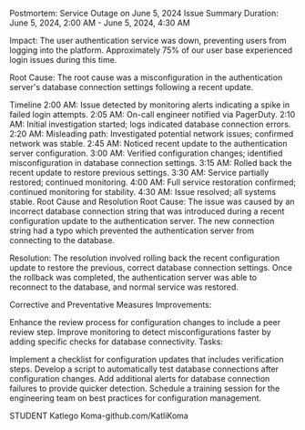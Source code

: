 Postmortem: Service Outage on June 5, 2024
Issue Summary
Duration:
June 5, 2024, 2:00 AM - June 5, 2024, 4:30 AM

Impact:
The user authentication service was down, preventing users from logging into the platform. Approximately 75% of our user base experienced login issues during this time.

Root Cause:
The root cause was a misconfiguration in the authentication server's database connection settings following a recent update.

Timeline
2:00 AM: Issue detected by monitoring alerts indicating a spike in failed login attempts.
2:05 AM: On-call engineer notified via PagerDuty.
2:10 AM: Initial investigation started; logs indicated database connection errors.
2:20 AM: Misleading path: Investigated potential network issues; confirmed network was stable.
2:45 AM: Noticed recent update to the authentication server configuration.
3:00 AM: Verified configuration changes; identified misconfiguration in database connection settings.
3:15 AM: Rolled back the recent update to restore previous settings.
3:30 AM: Service partially restored; continued monitoring.
4:00 AM: Full service restoration confirmed; continued monitoring for stability.
4:30 AM: Issue resolved; all systems stable.
Root Cause and Resolution
Root Cause:
The issue was caused by an incorrect database connection string that was introduced during a recent configuration update to the authentication server. The new connection string had a typo which prevented the authentication server from connecting to the database.

Resolution:
The resolution involved rolling back the recent configuration update to restore the previous, correct database connection settings. Once the rollback was completed, the authentication server was able to reconnect to the database, and normal service was restored.

Corrective and Preventative Measures
Improvements:

Enhance the review process for configuration changes to include a peer review step.
Improve monitoring to detect misconfigurations faster by adding specific checks for database connectivity.
Tasks:

Implement a checklist for configuration updates that includes verification steps.
Develop a script to automatically test database connections after configuration changes.
Add additional alerts for database connection failures to provide quicker detection.
Schedule a training session for the engineering team on best practices for configuration management.



STUDENT
Katlego Koma-github.com/KatliKoma

